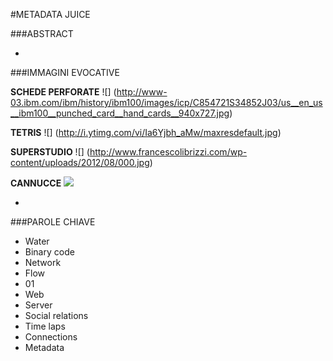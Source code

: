 #METADATA JUICE

###ABSTRACT


-

###IMMAGINI EVOCATIVE

**SCHEDE PERFORATE**
![] (http://www-03.ibm.com/ibm/history/ibm100/images/icp/C854721S34852J03/us__en_us__ibm100__punched_card__hand_cards__940x727.jpg)

**TETRIS**
![] (http://i.ytimg.com/vi/Ia6Yjbh_aMw/maxresdefault.jpg)

**SUPERSTUDIO**
![] (http://www.francescolibrizzi.com/wp-content/uploads/2012/08/000.jpg)

**CANNUCCE**
![](https://m1.behance.net/rendition/modules/25718397/disp/8c574a26f77446bfeb9fb4834856295d.jpg)



-

###PAROLE CHIAVE
- Water
- Binary code
- Network
- Flow
- 01
- Web
- Server
- Social relations
- Time laps
- Connections
- Metadata
